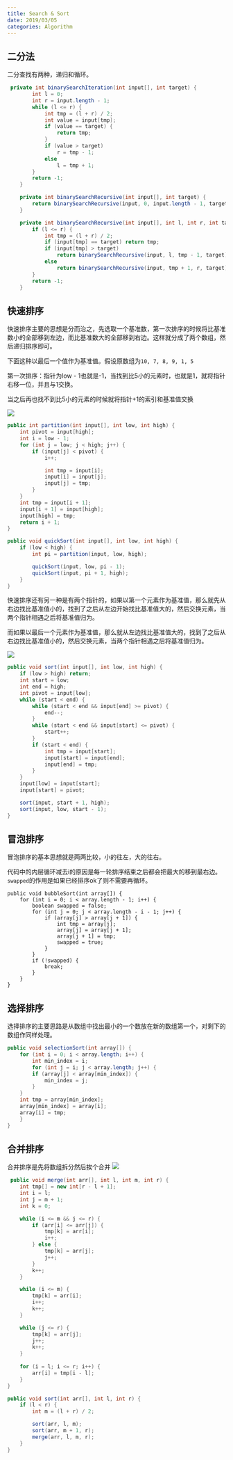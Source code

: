 ```yaml
---
title: Search & Sort
date: 2019/03/05
categories: Algorithm
---
```


## 二分法
二分查找有两种，递归和循环。
```java
 private int binarySearchIteration(int input[], int target) {
        int l = 0;
        int r = input.length - 1;
        while (l <= r) {
            int tmp = (l + r) / 2;
            int value = input[tmp];
            if (value == target) {
                return tmp;
            }
            if (value > target)
                r = tmp - 1;
            else
                l = tmp + 1;
        }
        return -1;
    }

    private int binarySearchRecursive(int input[], int target) {
        return binarySearchRecursive(input, 0, input.length - 1, target);
    }

    private int binarySearchRecursive(int input[], int l, int r, int target) {
        if (l <= r) {
            int tmp = (l + r) / 2;
            if (input[tmp] == target) return tmp;
            if (input[tmp] > target)
                return binarySearchRecursive(input, l, tmp - 1, target);
            else
                return binarySearchRecursive(input, tmp + 1, r, target);
        }
        return -1;
    }
```
## 快速排序
快速排序主要的思想是分而治之，先选取一个基准数，第一次排序的时候将比基准数小的全部移到左边，而比基准数大的全部移到右边。这样就分成了两个数组，然后递归排序即可。

下面这种以最后一个值作为基准值。假设原数组为`10, 7, 8, 9, 1, 5`

第一次排序：指针为low - 1也就是-1，当找到比5小的元素时，也就是1，就将指针右移一位，并且与1交换。

当之后再也找不到比5小的元素的时候就将指针+1的索引和基准值交换

![](/assets/Algorith_SearchAndSort/quick_sort.jpg)
```java
public int partition(int input[], int low, int high) {
    int pivot = input[high];
    int i = low - 1;
    for (int j = low; j < high; j++) {
        if (input[j] < pivot) {
            i++;

            int tmp = input[i];
            input[i] = input[j];
            input[j] = tmp;
        }
    }
    int tmp = input[i + 1];
    input[i + 1] = input[high];
    input[high] = tmp;
    return i + 1;
}

public void quickSort(int input[], int low, int high) {
    if (low < high) {
        int pi = partition(input, low, high);

        quickSort(input, low, pi - 1);
        quickSort(input, pi + 1, high);
    }
}
```

快速排序还有另一种是有两个指针的，如果以第一个元素作为基准值，那么就先从右边找比基准值小的，找到了之后从左边开始找比基准值大的，然后交换元素，当两个指针相遇之后将基准值归为。

而如果以最后一个元素作为基准值，那么就从左边找比基准值大的，找到了之后从右边找比基准值小的，然后交换元素，当两个指针相遇之后将基准值归为。

![](/assets/Algorith_SearchAndSort/quick_sort_two_pointer.jpg)
```java
public void sort(int input[], int low, int high) {
    if (low > high) return;
    int start = low;
    int end = high;
    int pivot = input[low];
    while (start < end) {
        while (start < end && input[end] >= pivot) {
            end--;
        }
        while (start < end && input[start] <= pivot) {
            start++;
        }
        if (start < end) {
            int tmp = input[start];
            input[start] = input[end];
            input[end] = tmp;
        }
    }
    input[low] = input[start];
    input[start] = pivot;

    sort(input, start + 1, high);
    sort(input, low, start - 1);
}
```

## 冒泡排序
冒泡排序的基本思想就是两两比较，小的往左，大的往右。

代码中的内层循环减去i的原因是每一轮排序结束之后都会把最大的移到最右边。`swapped`的作用是如果已经排序ok了则不需要再循环。
```
public void bubbleSort(int array[]) {
    for (int i = 0; i < array.length - 1; i++) {
        boolean swapped = false;
        for (int j = 0; j < array.length - i - 1; j++) {
            if (array[j] > array[j + 1]) {
                int tmp = array[j];
                array[j] = array[j + 1];
                array[j + 1] = tmp;
                swapped = true;
            }
        }
        if (!swapped) {
            break;
        }
    }
}
```

## 选择排序
选择排序的主要思路是从数组中找出最小的一个数放在新的数组第一个，对剩下的数组作同样处理。
```java
public void selectionSort(int array[]) {
    for (int i = 0; i < array.length; i++) {
        int min_index = i;
        for (int j = i; j < array.length; j++) {
        if (array[j] < array[min_index]) {
            min_index = j;
        }
    }
    int tmp = array[min_index];
    array[min_index] = array[i];
    array[i] = tmp;
    }
}
```
## 合并排序
合并排序是先将数组拆分然后挨个合并
![](/assets/Algorith_SearchAndSort/merge_sort.jpg)
```java
 public void merge(int arr[], int l, int m, int r) {
    int tmp[] = new int[r - l + 1];
    int i = l;
    int j = m + 1;
    int k = 0;

    while (i <= m && j <= r) {
        if (arr[i] <= arr[j]) {
            tmp[k] = arr[i];
            i++;
        } else {
            tmp[k] = arr[j];
            j++;
        }
        k++;
    }

    while (i <= m) {
        tmp[k] = arr[i];
        i++;
        k++;
    }

    while (j <= r) {
        tmp[k] = arr[j];
        j++;
        k++;
    }
        
    for (i = l; i <= r; i++) {
        arr[i] = tmp[i - l];
    }
}

public void sort(int arr[], int l, int r) {
    if (l < r) {
        int m = (l + r) / 2;

        sort(arr, l, m);
        sort(arr, m + 1, r);
        merge(arr, l, m, r);
    }
}
```